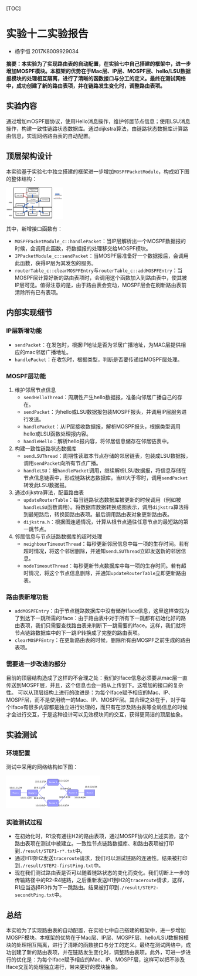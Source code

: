 [TOC]

# 实验十二实验报告
+ 杨宇恒 2017K8009929034

**摘要：本实验为了实现路由表的自动配置，在实验七中自己搭建的框架中，进一步增加MOSPF模块。本框架的优势在于Mac层、IP层、MOSPF层、hello/LSU数据报模块的处理相互隔离，进行了清晰的函数接口与分工的定义。最终在测试网络中，成功创建了新的路由表项，并在链路发生变化时，调整路由表项。**

## 实验内容
通过增加mOSPF层协议，使用Hello消息操作，维护邻居节点信息；使用LSU消息操作，构建一致性链路状态数据库。通过dijkstra算法，由链路状态数据库计算路由信息，实现网络路由表的自动配置。

## 顶层架构设计
本实验基于实验七中独立搭建的框架进一步增加`MOSPFPacketModule`，构成如下图的整体结构：

<img src="netArchitecture.png" alt="netArchitecture" style="zoom:15%;" />

其中，新增接口函数有：
+ `MOSPFPacketModule_c::handlePacket`：当IP层解析出一个MOSPF数据报的时候，会调用此函数，将数据报的处理移交给MOSPF模块。
+ `IPPacketModule_c::sendPacket`：当MOSPF层准备好一个数据报后，会调用此函数，获得IP层为其发包的服务。
+ `routerTable_c::clearMOSPFEntry`与`routerTable_c::addMOSPFEntry`：当MOSPF层计算好新的路由表项时，会调用这个函数加入到路由表中，使其被IP层可见。值得注意的是，由于路由表会变动，MOSPF层会在刷新路由表前清除所有已有表项。

## 内部实现细节

### IP层新增功能
+ `sendPacket`：在发包时，根据IP地址是否为邻居广播地址，为MAC层提供相应的mac邻居广播地址。
+ `handlePacket`：在收包时，根据类型，判断是否要传递给MOSPF层处理。

### MOSPF层功能
1. 维护邻居节点信息
	+ `sendHelloThread`：周期性产生hello数据报，准备向邻居广播自己的存在。
	+ `sendPacket`：为hello或LSU数据报包装MOSPF报头，并调用IP层服务进行发送。
	+ `handlePacket`：从IP层接收数据报，解析MOSPF报头，根据类型调用hello或LSU函数处理报内容。
	+ `handleHello`：解析hello报内容，将邻居信息储存在邻居链表中。
2. 构建一致性链路状态数据库
	+ `sendLSUThread`：周期性读取本节点存储的邻居链表，包装成LSU数据报，调用`sendPacket`向所有节点广播。
	+ `handleLSU`：被`handlePacket`调用，继续解析LSU数据报，将信息存储在节点信息链表中，形成链路状态数据库。当ttl大于零时，调用`sendPacket`转发此LSU数据报。
3. 通过dijkstra算法，配置路由表
	+ `updateRouterTable`：每当链路状态数据库被更新的时候调用（例如被`handleLSU`函数调用）。将数据库数据转换成图表示，调用`dijkstra`算法得到最短路后，转换回路由表项。最后调用路由表对象更新路由表。
	+ `dijkstra.h`：根据图连通情况，计算从根节点通往任意节点的最短路的第一跳节点。
4. 邻居信息与节点链路数据库的超时处理
	+ `neighbourTimeoutThread`：每秒更新邻居信息中每一项的生存时间。若有超时情况，将这个邻居删除，并通知`sendLSUThread`立即发送新的邻居信息。
	+ `nodeTimeoutThread`：每秒更新节点数据库中每一项的生存时间。若有超时情况，将这个节点信息删除，并通知`updateRouterTable`立即更新路由表。

### 路由表新增功能
+ `addMOSPFEntry`：由于节点链路数据库中没有储存Iface信息，这里这样查找为了到达下一跳所需的Iface：由于路由表中对于所有下一跳都有初始化好的路由表项，我们只需要查找路由表来判断下一跳需要的Iface。这样，我们就将节点链路数据库中的下一跳IP转换成了完整的路由表项。
+ `clearMOSPFEntry`：在更新路由表的时候，删除所有由MOSPF之前生成的路由表项。

### 需要进一步改进的部分
目前的顶层结构造成了这样的不合理之处：我们的Iface信息必须要从mac层一直传送到MOSPF层，并且，这个信息也会一路从上传到下。这增加的接口的复杂性。
可以从顶层结构上进行的改进是：为每个Iface赋予相应的Mac、IP、MOSPF层，而不是使用统一的Mac、IP、MOSPF层。其合理之处在于，对于每个Iface有很多内容都是独立进行处理的，而只有在涉及路由表等全局信息的时候才会进行交互，于是这种设计可以见效模块间的交互，获得更简洁的顶层抽象。

## 实验测试

### 环境配置
测试中采用的网络结构如下图：

<img src="testNet.png" alt="testNet" style="zoom:25%;" />

### 实验测试过程
+ 在初始化时，R1没有通往H2的路由表项，通过MOSPF协议的上述实验，这个路由表项在测试中被建立。一致性节点链路数据库、和路由表项被打印到`./result/STEP1-r*.txt`中。
+ 通过H1项H2发送`traceroute`请求，我们可以测试链路的连通性。结果被打印到`./result/STEP2-firstPing.txt`中。
+ 现在我们测试路由表是否可以随着链路状态的变化而变化。我们切断上一步的传输路径中的R2-R4链路，之后重新发送H1到H2的`traceroute`请求，这样，R1应当选择R3作为下一跳路由。结果被打印到`./result/STEP2-secondtPing.txt`中。

## 总结
本实验为了实现路由表的自动配置，在实验七中自己搭建的框架中，进一步增加MOSPF模块。本框架的优势在于Mac层、IP层、MOSPF层、hello/LSU数据报模块的处理相互隔离，进行了清晰的函数接口与分工的定义。最终在测试网络中，成功创建了新的路由表项，并在链路发生变化时，调整路由表项。此外，可进一步进行的优化是：为每个Iface赋予相应的Mac、IP、MOSPF层，这样可以把不涉及Iface交互的处理独立进行，带来更好的模块抽象。

